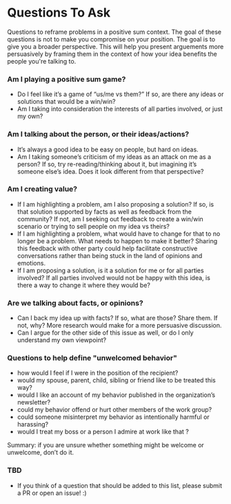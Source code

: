 # Questions To Ask

Questions to reframe problems in a positive sum context. The goal of these questions is not to make you compromise on your position. The goal is to give you a broader perspective. This will help you present arguements more persuasively by framing them in the context of how your idea benefits the people you're talking to. 

### Am I playing a positive sum game?
- Do I feel like it’s a game of “us/me vs them?” If so, are there any ideas or solutions that would be a win/win?
- Am I taking into consideration the interests of all parties involved, or just my own?

### Am I talking about the person, or their ideas/actions?
- It’s always a good idea to be easy on people, but hard on ideas.
- Am I taking someone’s criticism of my ideas as an attack on me as a person? If so, try re-reading/thinking about it, but imagining it’s someone else’s idea. Does it look different from that perspective?

### Am I creating value?
- If I am highlighting a problem, am I also proposing a solution? If so, is that solution supported by facts as well as feedback from the community? If not, am I seeking out feedback to create a win/win scenario or trying to sell people on my idea vs theirs?
- If I am highlighting a problem, what would have to change for that to no longer be a problem. What needs to happen to make it better? Sharing this feedback with other party could help facilitate constructive conversations rather than being stuck in the land of opinions and emotions.
- If I am proposing a solution, is it a solution for me or for all parties involved? If all parties involved would not be happy with this idea, is there a way to change it where they would be?

### Are we talking about facts, or opinions?
- Can I back my idea up with facts? If so, what are those? Share them. If not, why? More research would make for a more persuasive discussion.
- Can I argue for the other side of this issue as well, or do I only understand my own viewpoint?

### Questions to help define "unwelcomed behavior"
- how would I feel if I were in the position of the recipient?
- would my spouse, parent, child, sibling or friend like to be treated this way?
- would I like an account of my behavior published in the organization’s newsletter?
- could my behavior offend or hurt other members of the work group?
- could someone misinterpret my behavior as intentionally harmful or harassing?
- would I treat my boss or a person I admire at work like that ?

Summary: if you are unsure whether something might be welcome or unwelcome, don’t do it.

### TBD
- If you think of a question that should be added to this list, please submit a PR or open an issue! :)
